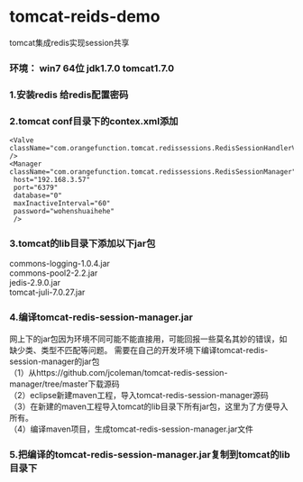 # tomcat-reids-demo
tomcat集成redis实现session共享<br />


### 环境： win7 64位 jdk1.7.0 tomcat1.7.0

### 1.安装redis 给redis配置密码

### 2.tomcat conf目录下的contex.xml添加
```
<Valve className="com.orangefunction.tomcat.redissessions.RedisSessionHandlerValve" />
<Manager className="com.orangefunction.tomcat.redissessions.RedisSessionManager"
 host="192.168.3.57" 
 port="6379" 
 database="0" 
 maxInactiveInterval="60" 
 password="wohenshuaihehe"
 /> 
```		 
### 3.tomcat的lib目录下添加以下jar包
commons-logging-1.0.4.jar</br>
commons-pool2-2.2.jar</br>
jedis-2.9.0.jar</br>
tomcat-juli-7.0.27.jar</br>

###  4.编译tomcat-redis-session-manager.jar
网上下的jar包因为环境不同可能不能直接用，可能回报一些莫名其妙的错误，如缺少类、类型不匹配等问题。
需要在自己的开发环境下编译tomcat-redis-session-manager的jar包</br>
 （1）从https://github.com/jcoleman/tomcat-redis-session-manager/tree/master下载源码</br>
 （2）eclipse新建maven工程，导入tomcat-redis-session-manager源码</br>
 （3）在新建的maven工程导入tomcat的lib目录下所有jar包，这里为了方便导入所有。</br>
 （4）编译maven项目，生成tomcat-redis-session-manager.jar文件</br>

###  5.把编译的tomcat-redis-session-manager.jar复制到tomcat的lib目录下
